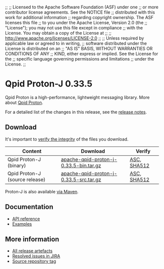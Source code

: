 ;;
;; Licensed to the Apache Software Foundation (ASF) under one
;; or more contributor license agreements.  See the NOTICE file
;; distributed with this work for additional information
;; regarding copyright ownership.  The ASF licenses this file
;; to you under the Apache License, Version 2.0 (the
;; "License"); you may not use this file except in compliance
;; with the License.  You may obtain a copy of the License at
;;
;;   http://www.apache.org/licenses/LICENSE-2.0
;;
;; Unless required by applicable law or agreed to in writing,
;; software distributed under the License is distributed on an
;; "AS IS" BASIS, WITHOUT WARRANTIES OR CONDITIONS OF ANY
;; KIND, either express or implied.  See the License for the
;; specific language governing permissions and limitations
;; under the License.
;;

# Qpid Proton-J 0.33.5

Qpid Proton is a high-performance, lightweight messaging library. More
about [Qpid Proton]({{site_url}}/proton/index.html).

For a detailed list of the changes in this release, see the [release
notes](release-notes.html).

## Download

It's important to [verify the
integrity]({{site_url}}/download.html#verify-what-you-download) of
the files you download.

| Content | Download | Verify |
|---------|----------|--------|
| Qpid Proton-J (binary) | [apache-qpid-proton-j-0.33.5-bin.tar.gz](http://archive.apache.org/dist/qpid/proton-j/0.33.5/apache-qpid-proton-j-0.33.5-bin.tar.gz) | [ASC](https://archive.apache.org/dist/qpid/proton-j/0.33.5/apache-qpid-proton-j-0.33.5-bin.tar.gz.asc), [SHA512](https://archive.apache.org/dist/qpid/proton-j/0.33.5/apache-qpid-proton-j-0.33.5-bin.tar.gz.sha512) |
| Qpid Proton-J (source release) | [apache-qpid-proton-j-0.33.5-src.tar.gz](http://archive.apache.org/dist/qpid/proton-j/0.33.5/apache-qpid-proton-j-0.33.5-src.tar.gz) | [ASC](https://archive.apache.org/dist/qpid/proton-j/0.33.5/apache-qpid-proton-j-0.33.5-src.tar.gz.asc), [SHA512](https://archive.apache.org/dist/qpid/proton-j/0.33.5/apache-qpid-proton-j-0.33.5-src.tar.gz.sha512) |

Proton-J is also available [via Maven]({{site_url}}/maven.html).

## Documentation


<div class="two-column" markdown="1">

 - [API reference](api/index.html)
 - [Examples](https://github.com/apache/qpid-proton-j/tree/0.33.5/examples)

</div>


## More information

 - [All release artefacts](http://archive.apache.org/dist/qpid/proton-j/0.33.5)
 - [Resolved issues in JIRA](https://issues.apache.org/jira/issues/?jql=project+%3D+PROTON+AND+fixVersion+%3D+%27proton-j-0.33.5%27+AND+resolution+%3D+%27fixed%27+ORDER+BY+priority+DESC)
 - [Source repository tag](https://gitbox.apache.org/repos/asf?p=qpid-proton-j.git;a=tag;h=0.33.5)

<script type="text/javascript">
  _deferredFunctions.push(function() {
      if ("0.33.5" === "{{current_proton_j_release}}") {
          _modifyCurrentReleaseLinks();
      }
  });
</script>